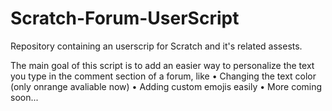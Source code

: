 # Scratch-Forum-UserScript
Repository containing an userscrip for Scratch and it's related assests.

The main goal of this script is to add an easier way to personalize the text you type in the comment section of a forum, like
 • Changing the text color (only onrange avaliable now)
 • Adding custom emojis easily
 • More coming soon...
